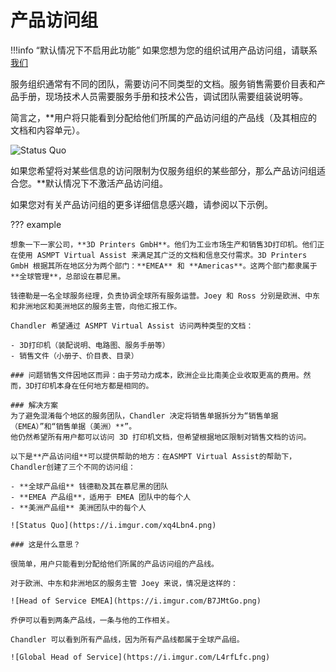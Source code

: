 # 产品访问组

!!!info “默认情况下不启用此功能”
    如果您想为您的组织试用产品访问组，请联系 [我们](https://smt.asmpt.com/en/products/software-solutions/virtual-assist)

服务组织通常有不同的团队，需要访问不同类型的文档。服务销售需要价目表和产品手册，现场技术人员需要服务手册和技术公告，调试团队需要组装说明等。

简言之，**用户将只能看到分配给他们所属的产品访问组的产品线（及其相应的文档和内容单元）。

![Status Quo](https://i.imgur.com/VnLylKq.png)


如果您希望将对某些信息的访问限制为仅服务组织的某些部分，那么产品访问组适合您。**默认情况下不激活产品访问组。

如果您对有关产品访问组的更多详细信息感兴趣，请参阅以下示例。

??? example

    想象一下一家公司，**3D Printers GmbH**。他们为工业市场生产和销售3D打印机。他们正在使用 ASMPT Virtual Assist 来满足其广泛的文档和信息交付需求。3D Printers GmbH 根据其所在地区分为两个部门：**EMEA** 和 **Americas**。这两个部门都隶属于**全球管理**，总部设在慕尼黑。

    钱德勒是一名全球服务经理，负责协调全球所有服务运营。Joey 和 Ross 分别是欧洲、中东和非洲地区和美洲地区的服务主管，向他汇报工作。

    Chandler 希望通过 ASMPT Virtual Assist 访问两种类型的文档：

    - 3D打印机（装配说明、电路图、服务手册等）
    - 销售文件（小册子、价目表、目录）

    ### 问题销售文件因地区而异：由于劳动力成本，欧洲企业比南美企业收取更高的费用。然而，3D打印机本身在任何地方都是相同的。

    ### 解决方案
    为了避免混淆每个地区的服务团队，Chandler 决定将销售单据拆分为“销售单据 （EMEA）”和“销售单据（美洲）**”。
    他仍然希望所有用户都可以访问 3D 打印机文档，但希望根据地区限制对销售文档的访问。

    以下是**产品访问组**可以提供帮助的地方：在ASMPT Virtual Assist的帮助下，Chandler创建了三个不同的访问组：

    - **全球产品组** 钱德勒及其在慕尼黑的团队
    - **EMEA 产品组**，适用于 EMEA 团队中的每个人
    - **美洲产品组** 美洲团队中的每个人

    ![Status Quo](https://i.imgur.com/xq4Lbn4.png)

    ### 这是什么意思？

    很简单，用户只能看到分配给他们所属的产品访问组的产品线。

    对于欧洲、中东和非洲地区的服务主管 Joey 来说，情况是这样的：

    ![Head of Service EMEA](https://i.imgur.com/B7JMtGo.png)

    乔伊可以看到两条产品线，一条与他的工作相关。

    Chandler 可以看到所有产品线，因为所有产品线都属于全球产品组。

    ![Global Head of Service](https://i.imgur.com/L4rfLfc.png)
